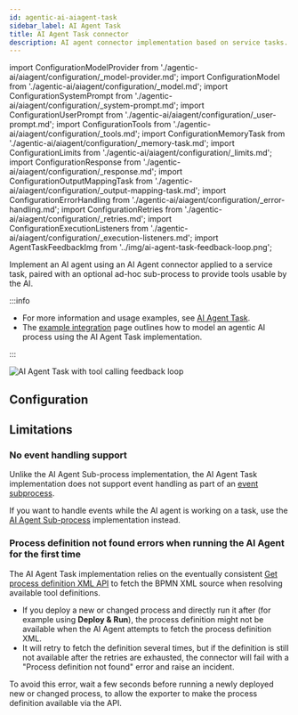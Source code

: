 ```yaml
---
id: agentic-ai-aiagent-task
sidebar_label: AI Agent Task
title: AI Agent Task connector
description: AI agent connector implementation based on service tasks.
---
```


import ConfigurationModelProvider from './agentic-ai/aiagent/configuration/\_model-provider.md';
import ConfigurationModel from './agentic-ai/aiagent/configuration/\_model.md';
import ConfigurationSystemPrompt from './agentic-ai/aiagent/configuration/\_system-prompt.md';
import ConfigurationUserPrompt from './agentic-ai/aiagent/configuration/\_user-prompt.md';
import ConfigurationTools from './agentic-ai/aiagent/configuration/\_tools.md';
import ConfigurationMemoryTask from './agentic-ai/aiagent/configuration/\_memory-task.md';
import ConfigurationLimits from './agentic-ai/aiagent/configuration/\_limits.md';
import ConfigurationResponse from './agentic-ai/aiagent/configuration/\_response.md';
import ConfigurationOutputMappingTask from './agentic-ai/aiagent/configuration/\_output-mapping-task.md';
import ConfigurationErrorHandling from './agentic-ai/aiagent/configuration/\_error-handling.md';
import ConfigurationRetries from './agentic-ai/aiagent/configuration/\_retries.md';
import ConfigurationExecutionListeners from './agentic-ai/aiagent/configuration/\_execution-listeners.md';
import AgentTaskFeedbackImg from '../img/ai-agent-task-feedback-loop.png';

Implement an AI agent using an AI Agent connector applied to a service task, paired with an optional ad-hoc sub-process to provide tools usable by the AI.

:::info

- For more information and usage examples, see [AI Agent Task](./agentic-ai-aiagent.md#ai-agent-task).
- The [example integration](agentic-ai-aiagent-task-example.md) page outlines how to model an agentic AI process using the AI Agent Task implementation.

:::

<img src={AgentTaskFeedbackImg} alt="AI Agent Task with tool calling feedback loop" class="img-800"/>

## Configuration

<ConfigurationModelProvider />
<ConfigurationModel />
<ConfigurationSystemPrompt />
<ConfigurationUserPrompt />
<ConfigurationTools />
<ConfigurationMemoryTask />
<ConfigurationLimits />
<ConfigurationResponse />
<ConfigurationOutputMappingTask />
<ConfigurationErrorHandling type="task" />
<ConfigurationRetries />
<ConfigurationExecutionListeners />

## Limitations

### No event handling support

Unlike the AI Agent Sub-process implementation, the AI Agent Task implementation does not support event handling as part of an [event subprocess](../../../components/modeler/bpmn/event-subprocesses/event-subprocesses.md).

If you want to handle events while the AI agent is working on a task, use the [AI Agent Sub-process](./agentic-ai-aiagent-subprocess.md) implementation instead.

### Process definition not found errors when running the AI Agent for the first time

The AI Agent Task implementation relies on the eventually consistent [Get process definition XML API](../../../apis-tools/orchestration-cluster-api-rest/specifications/get-process-definition-xml.api.mdx) to fetch the BPMN XML source when resolving available tool definitions.

- If you deploy a new or changed process and directly run it after (for example using **Deploy & Run**), the process definition might not be available when the AI Agent attempts to fetch the process definition XML.
- It will retry to fetch the definition several times, but if the definition is still not available after the retries are exhausted, the connector will fail with a "Process definition not found" error and raise an incident.

To avoid this error, wait a few seconds before running a newly deployed new or changed process, to allow the exporter to make the process definition available via the API.
